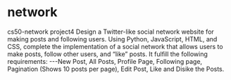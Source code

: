 # network
cs50-network project4
Design a Twitter-like social network website for making posts and following users. Using Python, JavaScript, HTML, and CSS, complete the implementation of a social network that allows users to make posts, follow other users, and “like” posts. It fulfill the following requirements: ---New Post, All Posts, Profile Page, Following page, Pagination (Shows 10 posts per page), Edit Post, Like and Disike the Posts.
